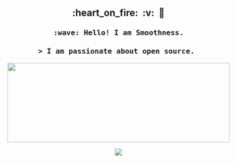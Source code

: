 <h2 align="center">:heart_on_fire:&nbsp;&nbsp;:v:&nbsp;&nbsp;🚒</h2>

<h3 align="center">
  <samp>
    :wave: Hello! I am Smoothness.
  </samp>
</h3>
<h3 align="center">
  <samp>
    > I am passionate about open source.&nbsp;
  </samp>
</h3>
<p align="center">
  <a align="left" href="https://github.com/GGupzHH">
    
  </a>
  <a align="left" href="https://github.com/GGupzHH">
 
  <img width="100%" height="180em" src="https://github-readme-stats.vercel.app/api?username=ggupzhh&theme=buefy"/>
    
    
</a>
</p>

<p align="center">
<!--   <a href="https://github.com/GGupzHH/blog">
    <img align="center" src="https://github-readme-stats.vercel.app/api/pin/?username=ggupzhh&repo=blog&theme=buefy" />
  </a> -->
  <a href="https://github.com/GGupzHH/Vue3-Vite3-TS-Template">
    <img align="center" src="https://github-readme-stats.vercel.app/api/pin/?username=ggupzhh&repo=Vue3-Vite3-TS-Template&theme=buefy" />
  </a>
</p>

